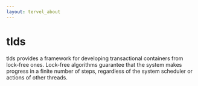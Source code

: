 ```yaml
---
layout: tervel_about
---
```


# tlds

tlds provides a framework for developing transactional containers from lock-free ones.
Lock-free algorithms guarantee that the system makes progress in a finite number of steps, regardless of the system scheduler or actions of other threads.
